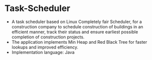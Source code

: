 # Task-Scheduler

* A task scheduler based on Linux Completely fair Scheduler, for a construction company to schedule construction of buildings in an efficient manner, track their status and ensure earliest possible completion of construction projects. 
* The application implements Min Heap and Red Black Tree for faster lookups and improved efficiency.
* Implementation language: Java
